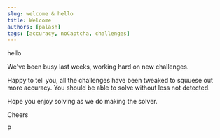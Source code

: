 ```yaml
---
slug: welcome & hello
title: Welcome
authors: [palash]
tags: [accuracy, noCaptcha, challenges]
---
```



hello

We've been busy last weeks, working hard on new challenges.

Happy to tell you, all the challenges have been tweaked to squuese out more accuracy. You should be able to solve without less not detected.

Hope you enjoy solving as we do making the solver.

Cheers

P